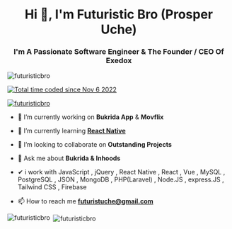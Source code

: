 <!---
futuristicbro/futuristicbro is a ✨ special ✨ repository because its `README.md` (this file) appears on your GitHub profile.
You can click the Preview link to take a look at your changes.
--->
<h1 align="center">Hi 👋, I'm Futuristic Bro (<b>Prosper Uche</b>)</h1>
<h3 align="center">I'm A Passionate Software Engineer & The Founder / CEO Of Exedox</h3>

<p align="left"> <img src="https://komarev.com/ghpvc/?username=futuristicbro&label=Profile%20views&color=0e75b6&style=flat" alt="futuristicbro" /> </p>

<a href="https://wakatime.com/@6e756d04-b70f-4fd8-a924-6d60d3aa1bda"><img src="https://wakatime.com/badge/user/6e756d04-b70f-4fd8-a924-6d60d3aa1bda.svg" alt="Total time coded since Nov 6 2022" /></a>

<p align="left"> <a href="https://github.com/ryo-ma/github-profile-trophy"><img src="https://github-profile-trophy.vercel.app/?username=futuristicbro" alt="futuristicbro" /></a> </p>

- 🔭 I’m currently working on **Bukrida App** & **Movflix**

- 🌱 I’m currently learning **[React Native](https://reactnative.dev)**

- 👯 I’m looking to collaborate on **Outstanding Projects**

- 💬 Ask me about **Bukrida & Inhoods**
- ✔ i work with JavaScript ,  jQuery , React Native , React , Vue , MySQL , PostgreSQL , JSON , MongoDB , PHP(Laravel) , Node.JS , express.JS , Tailwind CSS , Firebase

- 📫 How to reach me **futuristuche@gmail.com**






<p><img align="left" src="https://github-readme-stats.vercel.app/api/top-langs?username=futuristicbro&show_icons=true&locale=en&layout=compact" alt="futuristicbro" /></p>

<p>&nbsp;<img align="center" src="https://github-readme-stats.vercel.app/api?username=futuristicbro&show_icons=true&locale=en" alt="futuristicbro" /></p>
